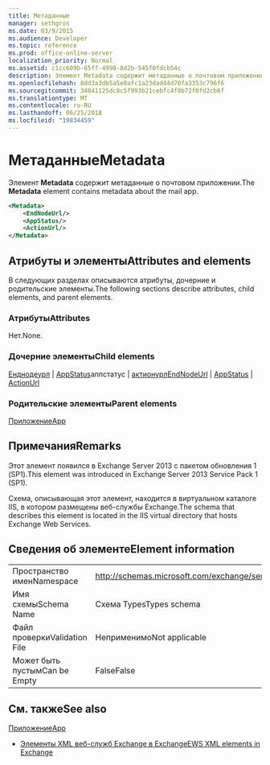 ```yaml
---
title: Метаданные
manager: sethgros
ms.date: 03/9/2015
ms.audience: Developer
ms.topic: reference
ms.prod: office-online-server
localization_priority: Normal
ms.assetid: c1cc609b-65ff-4998-8d2b-545f0fdcb54c
description: Элемент Metadata содержит метаданные о почтовом приложении.
ms.openlocfilehash: 8dd3a3db5a5e0afc1a23dad44d70fa3353c796f6
ms.sourcegitcommit: 34041125dc8c5f993b21cebfc4f8b72f0fd2cb6f
ms.translationtype: MT
ms.contentlocale: ru-RU
ms.lasthandoff: 06/25/2018
ms.locfileid: "19834459"
---
```

# <a name="metadata"></a><span data-ttu-id="2289d-103">Метаданные</span><span class="sxs-lookup"><span data-stu-id="2289d-103">Metadata</span></span>

<span data-ttu-id="2289d-104">Элемент **Metadata** содержит метаданные о почтовом приложении.</span><span class="sxs-lookup"><span data-stu-id="2289d-104">The **Metadata** element contains metadata about the mail app.</span></span> 
  
```XML
<Metadata>
    <EndNodeUrl/>
    <AppStatus/>
    <ActionUrl/>
</Metadata>
```

## <a name="attributes-and-elements"></a><span data-ttu-id="2289d-105">Атрибуты и элементы</span><span class="sxs-lookup"><span data-stu-id="2289d-105">Attributes and elements</span></span>

<span data-ttu-id="2289d-106">В следующих разделах описываются атрибуты, дочерние и родительские элементы.</span><span class="sxs-lookup"><span data-stu-id="2289d-106">The following sections describe attributes, child elements, and parent elements.</span></span>
  
### <a name="attributes"></a><span data-ttu-id="2289d-107">Атрибуты</span><span class="sxs-lookup"><span data-stu-id="2289d-107">Attributes</span></span>

<span data-ttu-id="2289d-108">Нет.</span><span class="sxs-lookup"><span data-stu-id="2289d-108">None.</span></span>
  
### <a name="child-elements"></a><span data-ttu-id="2289d-109">Дочерние элементы</span><span class="sxs-lookup"><span data-stu-id="2289d-109">Child elements</span></span>

<span data-ttu-id="2289d-110">[Енднодеурл](endnodeurl.md) | [AppStatus](appstatus-ex15websvcsotherref.md)аппстатус | [актионурл](actionurl.md)</span><span class="sxs-lookup"><span data-stu-id="2289d-110">[EndNodeUrl](endnodeurl.md) | [AppStatus](appstatus-ex15websvcsotherref.md) | [ActionUrl](actionurl.md)</span></span>
  
### <a name="parent-elements"></a><span data-ttu-id="2289d-111">Родительские элементы</span><span class="sxs-lookup"><span data-stu-id="2289d-111">Parent elements</span></span>

[<span data-ttu-id="2289d-112">Приложение</span><span class="sxs-lookup"><span data-stu-id="2289d-112">App</span></span>](app.md)
  
## <a name="remarks"></a><span data-ttu-id="2289d-113">Примечания</span><span class="sxs-lookup"><span data-stu-id="2289d-113">Remarks</span></span>

<span data-ttu-id="2289d-114">Этот элемент появился в Exchange Server 2013 с пакетом обновления 1 (SP1).</span><span class="sxs-lookup"><span data-stu-id="2289d-114">This element was introduced in Exchange Server 2013 Service Pack 1 (SP1).</span></span>
  
<span data-ttu-id="2289d-115">Схема, описывающая этот элемент, находится в виртуальном каталоге IIS, в котором размещены веб-службы Exchange.</span><span class="sxs-lookup"><span data-stu-id="2289d-115">The schema that describes this element is located in the IIS virtual directory that hosts Exchange Web Services.</span></span>
  
## <a name="element-information"></a><span data-ttu-id="2289d-116">Сведения об элементе</span><span class="sxs-lookup"><span data-stu-id="2289d-116">Element information</span></span>

|||
|:-----|:-----|
|<span data-ttu-id="2289d-117">Пространство имен</span><span class="sxs-lookup"><span data-stu-id="2289d-117">Namespace</span></span>  <br/> | http://schemas.microsoft.com/exchange/services/2006/types  <br/> |
|<span data-ttu-id="2289d-118">Имя схемы</span><span class="sxs-lookup"><span data-stu-id="2289d-118">Schema Name</span></span>  <br/> |<span data-ttu-id="2289d-119">Схема Types</span><span class="sxs-lookup"><span data-stu-id="2289d-119">Types schema</span></span>  <br/> |
|<span data-ttu-id="2289d-120">Файл проверки</span><span class="sxs-lookup"><span data-stu-id="2289d-120">Validation File</span></span>  <br/> |<span data-ttu-id="2289d-121">Неприменимо</span><span class="sxs-lookup"><span data-stu-id="2289d-121">Not applicable</span></span>  <br/> |
|<span data-ttu-id="2289d-122">Может быть пустым</span><span class="sxs-lookup"><span data-stu-id="2289d-122">Can be Empty</span></span>  <br/> |<span data-ttu-id="2289d-123">False</span><span class="sxs-lookup"><span data-stu-id="2289d-123">False</span></span>  <br/> |
   
## <a name="see-also"></a><span data-ttu-id="2289d-124">См. также</span><span class="sxs-lookup"><span data-stu-id="2289d-124">See also</span></span>



[<span data-ttu-id="2289d-125">Приложение</span><span class="sxs-lookup"><span data-stu-id="2289d-125">App</span></span>](app.md)


- [<span data-ttu-id="2289d-126">Элементы XML веб-служб Exchange в Exchange</span><span class="sxs-lookup"><span data-stu-id="2289d-126">EWS XML elements in Exchange</span></span>](ews-xml-elements-in-exchange.md)

